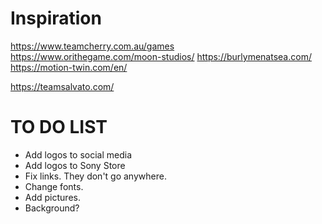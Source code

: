 # Inspiration
https://www.teamcherry.com.au/games
https://www.orithegame.com/moon-studios/
https://burlymenatsea.com/
https://motion-twin.com/en/

https://teamsalvato.com/

# TO DO LIST

* Add logos to social media
* Add logos to Sony Store
* Fix links.  They don't go anywhere.
* Change fonts.
* Add pictures.
* Background?  